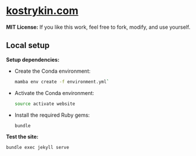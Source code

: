 # [kostrykin.com](kostrykin.com)

**MIT License:**
If you like this work, feel free to fork, modify, and use yourself.

## Local setup

**Setup dependencies:**

- Create the Conda environment:
  ```bash
  mamba env create -f environment.yml`
  ```
- Activate the Conda environment:
  ```bash
  source activate website
  ```
- Install the required Ruby gems:
  ```bash
  bundle
  ```

**Test the site:**

```bash
bundle exec jekyll serve
```
